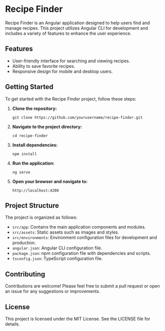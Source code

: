 # Recipe Finder

Recipe Finder is an Angular application designed to help users find and manage recipes. This project utilizes Angular CLI for development and includes a variety of features to enhance the user experience.

## Features

- User-friendly interface for searching and viewing recipes.
- Ability to save favorite recipes.
- Responsive design for mobile and desktop users.

## Getting Started

To get started with the Recipe Finder project, follow these steps:

1. **Clone the repository:**
   ```
   git clone https://github.com/yourusername/recipe-finder.git
   ```

2. **Navigate to the project directory:**
   ```
   cd recipe-finder
   ```

3. **Install dependencies:**
   ```
   npm install
   ```

4. **Run the application:**
   ```
   ng serve
   ```

5. **Open your browser and navigate to:**
   ```
   http://localhost:4200
   ```

## Project Structure

The project is organized as follows:

- `src/app`: Contains the main application components and modules.
- `src/assets`: Static assets such as images and styles.
- `src/environments`: Environment configuration files for development and production.
- `angular.json`: Angular CLI configuration file.
- `package.json`: npm configuration file with dependencies and scripts.
- `tsconfig.json`: TypeScript configuration file.

## Contributing

Contributions are welcome! Please feel free to submit a pull request or open an issue for any suggestions or improvements.

## License

This project is licensed under the MIT License. See the LICENSE file for details.
